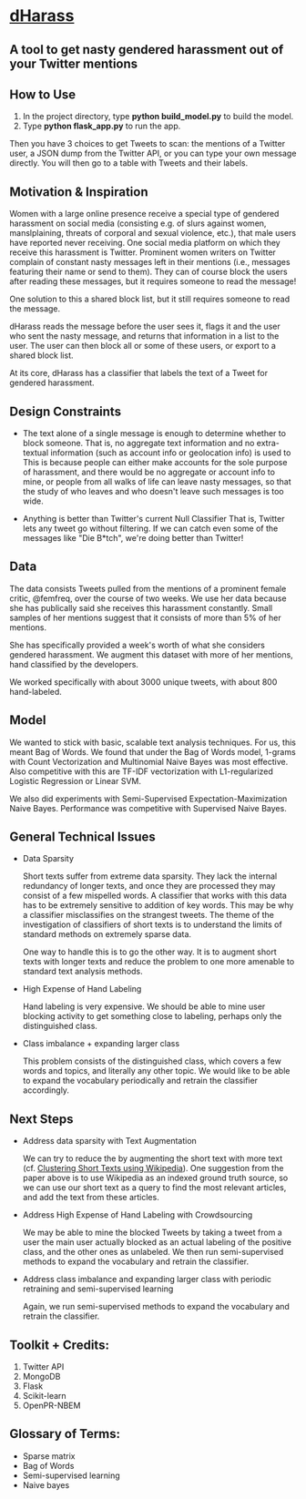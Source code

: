 # [dHarass](www.dharass.com)

## A tool to get nasty gendered harassment out of your Twitter mentions

## How to Use
1. In the project directory, type **python build_model.py** to build the model.
1. Type **python flask_app.py** to run the app.

Then you have 3 choices to get Tweets to scan: the mentions of a Twitter user,
a JSON dump from the Twitter API, or you can type your own message directly.
You will then go to a table with Tweets and their labels.

## Motivation & Inspiration
Women with a large online presence receive a special type of gendered
harassment on social media (consisting e.g. of slurs against women, manslplaining, threats of corporal and sexual violence, etc.), that male users have reported never receiving. One social media platform on which they
receive this harassment is Twitter. Prominent women writers on Twitter
complain of constant nasty messages left in their mentions (i.e., messages
featuring their name or send to them). They can of course block the users
after reading these messages, but it requires someone to read the message! 

One solution to this a shared block list, but it still requires someone to 
read the message.

dHarass reads the message before the user sees it, flags it and the user who
sent the nasty message, and returns that information in a list to the user. The user can then block all or some of these users, or export to a shared block list.

At its core, dHarass has a classifier that labels the text of a Tweet for 
gendered harassment.

## Design Constraints
* The text alone of a single message is enough to determine whether to block someone.
That is, no aggregate text information and no extra-textual information (such as account info or geolocation info) is used to 
This is because people can either make accounts for the sole purpose of harassment, and there would be no aggregate or account info to mine, or people from all walks of life can leave nasty messages, so that the study of who leaves and who doesn't leave such messages is too wide.

* Anything is better than Twitter's current Null Classifier
That is, Twitter lets any tweet go without filtering. If we can catch even some of the messages like "Die B*tch", we're doing better than Twitter!

## Data
The data consists Tweets pulled from the mentions of a prominent female critic,
@femfreq, over the course of two weeks. We use her data because she has publically said she receives this harassment constantly. Small samples of her mentions suggest that it consists of more than 5% of her mentions.

She has specifically provided a week's worth of what she considers gendered
harassment. We augment this dataset with more of her mentions, hand classified by the developers.

We worked specifically with about 3000 unique tweets, with about 800 hand-labeled.

## Model
We wanted to stick with basic, scalable text analysis techniques. For us, this meant Bag of Words. We found that under the Bag of Words model, 1-grams with Count Vectorization and Multinomial Naive Bayes was most effective. Also competitive with this are TF-IDF vectorization with L1-regularized Logistic Regression or Linear SVM.

We also did experiments with Semi-Supervised Expectation-Maximization Naive Bayes. Performance was competitive with Supervised Naive Bayes.

## General Technical Issues
* Data Sparsity 

	Short texts suffer from extreme data sparsity.  They lack the internal redundancy of longer texts, and once they are processed they may consist of a few mispelled words. A classifier that works with this data has to be extremely sensitive to addition of key words. This may be why a classifier misclassifies on the strangest tweets.
The theme of the investigation of classifiers of short texts is to understand the limits of standard methods on extremely sparse data.
	
	One way to handle this is to go the other way. It is to augment short texts with longer texts and reduce the problem to one more amenable to standard text analysis methods.

* High Expense of Hand Labeling

	Hand labeling is very expensive. We should be able to mine user blocking activity to get something close to labeling, perhaps only the distinguished class.

* Class imbalance + expanding larger class

	This problem consists of the distinguished class, which covers a few words and
topics, and literally any other topic. We would like to be able to expand the vocabulary periodically and retrain the classifier accordingly.

## Next Steps
* Address data sparsity with Text Augmentation

	We can try to reduce the by augmenting the short text with
more text (cf. [Clustering Short Texts using Wikipedia](http://www.hpl.hp.com/techreports/2008/HPL-2008-41.pdf)). One suggestion from the paper above is to use Wikipedia as an indexed ground truth source, so we can use our short text as a query to find the most relevant articles, and add the text from these articles.

* Address High Expense of Hand Labeling with Crowdsourcing

	We may be able to mine the blocked Tweets by taking a tweet from a user the main user actually blocked as an actual labeling of the positive class, and the other ones as unlabeled. We then run semi-supervised methods to expand the vocabulary and retrain the classifier.

* Address class imbalance and expanding larger class with periodic retraining
and semi-supervised learning

	Again, we run semi-supervised methods to expand the vocabulary and retrain the classifier.


## Toolkit + Credits:
1. Twitter API
2. MongoDB
3. Flask
4. Scikit-learn
5. OpenPR-NBEM

## Glossary of Terms:
* Sparse matrix
* Bag of Words
* Semi-supervised learning
* Naive bayes
